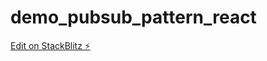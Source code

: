 # demo_pubsub_pattern_react

[Edit on StackBlitz ⚡️](https://stackblitz.com/edit/stackblitz-starters-txc1tu)